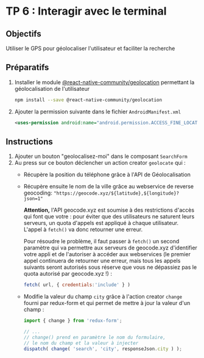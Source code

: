 # TP 6 : Interagir avec le terminal

## Objectifs
Utiliser le GPS pour géolocaliser l'utilisateur et faciliter la recherche

## Préparatifs
1. Installer le module [@react-native-community/geolocation](https://github.com/react-native-community/react-native-geolocation) permettant la géolocalisation de l'utilisateur
    ```bash
    npm install --save @react-native-community/geolocation
    ```
2. Ajouter la permission suivante dans le fichier `AndroidManifest.xml`
    ```xml
    <uses-permission android:name="android.permission.ACCESS_FINE_LOCATION" />
    ```

## Instructions
1. Ajouter un bouton "geolocalisez-moi" dans le composant `SearchForm`
2. Au press sur ce bouton déclencher un action creator `geolocate` qui :
    + Récupère la position du téléphone grâce à l'API de Géolocalisation
    + Récupère ensuite le nom de la ville grâce au webservice de reverse geocoding:  `"https://geocode.xyz/${latitude},${longitude}?json=1"`

		**Attention,** l'API geocode.xyz est soumise à des restrictions d'accès qui font que votre : pour éviter que des utilisateurs ne saturent leurs serveurs, un quota d'appels est appliqué à chaque utilisateur. L'appel à `fetch()` va donc retourner une erreur.

		Pour résoudre le problème, il faut passer à `fetch()` un second paramètre qui va permettre aux serveurs de geocode.xyz d'identifier votre appli et de l'autoriser à accéder aux webservices (le premier appel continuera de retourner une erreur, mais tous les appels suivants seront autorisés sous réserve que vous ne dépassiez pas le quota autorisé par geocode.xyz !) :

		```js
		fetch( url, { credentials:'include' } )
		```
    + Modifie la valeur du champ `city` grâce à l'action creator `change` fourni par redux-form et qui permet de mettre à jour la valeur d'un champ :
        ```js
        import { change } from 'redux-form';

        // ...
		// change() prend en paramètre le nom du formulaire,
		// le nom du champ et la valeur à injecter
        dispatch( change( 'search', 'city', responseJson.city ) );
        ```